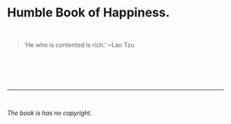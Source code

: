 Humble Book of Happiness.
========

</br>


>‘He who is contented is rich.’ ~Lao Tzu


</br>

</br>

</br>

</br>


---

</br>

*The book is has no copyright*.

